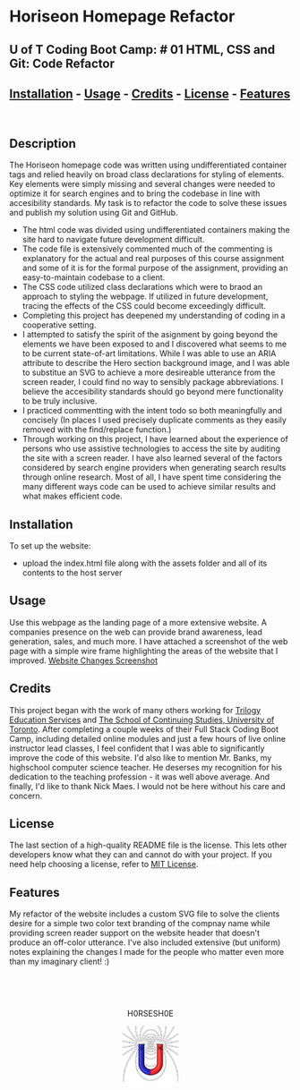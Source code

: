 
# <Your-Project-Title>Horiseon Homepage Refactor
## U of T Coding Boot Camp: # 01 HTML, CSS and Git: Code Refactor
## [Installation](#installation)  - [Usage](#usage)  - [Credits](#credits)  - [License](#license) - [Features](#Features)
&nbsp;
## Description
The Horiseon homepage code was written using undifferentiated container tags and relied heavily on broad class declarations for styling of elements.  Key elements were simply missing and several changes were needed to optimize it for search engines and to bring the codebase in line with accesibility standards.  My task is to refactor the code to solve these issues and publish my solution using Git and GitHub.

- The html code was divided using undifferentiated containers making the site hard to navigate future development difficult.
- The code file is extensively commented much of the commenting is explanatory for the actual and real purposes of this course assignment and some of it is for the formal purpose of the assignment, providing an easy-to-maintain codebase to a client.
- The CSS code utilized class declarations which were to braod an approach to styling the webpage. If utilized in future development, tracing the effects of the CSS could become exceedingly difficult.
- Completing this project has deepened my understanding of coding in a cooperative setting.
- I attempted to satisfy the spirit of the asignment by going beyond the elements we have been exposed to and I discovered what seems to me to be current state-of-art limitations. While I was able to use an ARIA attribute to describe the Hero section background image, and I was able to substitue an SVG to achieve a more desireable utterance from the screen reader, I could find no way to sensibly package abbreviations. I believe the accesibility standards should go beyond mere functionality to be truly inclusive. 
- I practiced commentting with the intent todo so both meaningfully and concisely (In places I used precisely duplicate comments as they easily removed with the find/replace function.)
- Through working on this project, I have learned about the experience of persons who use assistive technologies to access the site by auditing the site with a screen reader.  I have also learned several of the factors considered by search engine providers when generating search results through online research.  Most of all, I have spent time considering the many different ways code can be used to achieve similar results and what makes efficient code.

## Installation
To set up the website:
 - upload the index.html file along with the assets folder and all of its contents to the host server
## Usage
Use this webpage as the landing page of a more extensive website.  A companies presence on the web can provide brand awareness, lead generation, sales, and much more.  I have attached a screenshot of the web page with a simple wire frame highlighting the areas of the website that I improved. [Website Changes Screenshot](assets/images/readme%20screenshot%20for%20code%20refactor.jpg)

## Credits
This project began with the work of many others working for [Trilogy Education Services](https://www.trilogyed.com/) and [The School of Continuing Studies, University of Toronto](https://learn.utoronto.ca/). After completing a couple weeks of their Full Stack Coding Boot Camp, including detailed online modules and just a few hours of live online instructor lead classes, I feel confident that I was able to significantly improve the code of this website.  I'd also like to mention Mr. Banks, my highschool computer science teacher.  He deserses my recognition for his dedication to the teaching profession - it was well above average.  And finally, I'd like to thank Nick Maes.  I would not be here without his care and concern.
## License
The last section of a high-quality README file is the license. This lets other developers know what they can and cannot do with your project. If you need help choosing a license, refer to [MIT License](License.md).

## Features
My refactor of the website includes a custom SVG file to solve the clients desire for a simple two color text branding of the compnay name while providing screen reader support on the website header that doesn't produce an off-color utterance.
I've also included extensive (but uniform) notes explaining the changes I made for the people who matter even more than my imaginary client! :)

&nbsp;

&nbsp;

<center>H0RSESH0E

![H0RSESH0E Magnet](small%20toroid.png) 
